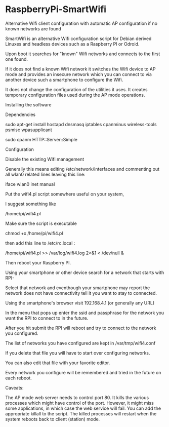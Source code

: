 # RaspberryPi-SmartWifi
Alternative Wifi client configuration with automatic AP configuration if no known networks are found

SmartWifi is an alternative Wifi configuration script for Debian derived Linuxes and headless devices such as a Raspberry PI or Odroid.

Upon boot it searches for "known" Wifi networks and connects to the first one found.

If it does not find a known Wifi network it switches the Wifi device to AP mode and provides an insecure network which you can connect to via another device such a smartphone to configure the Wifi.

It does not change the configuration of the utilities it uses.   It creates temporary configuration files used during the AP mode operations.

Installing the software

Dependencies

sudo apt-get install hostapd dnsmasq iptables cpanminus wireless-tools psmisc wpasupplicant

sudo cpanm HTTP::Server::Simple

Configuration

Disable the existing Wifi management

Generally this means editing /etc/network/interfaces and commenting out all wlan0 related lines leaving this line:

iface wlan0 inet manual

Put the wifi4.pl script somewhere useful on your system,

I suggest something like

/home/pi/wifi4.pl

Make sure the script is executable

chmod +x /home/pi/wifi4.pl

then add this line to /etc/rc.local :

/home/pi/wifi4.pl >> /var/log/wifi4.log 2>&1 < /dev/null &

Then reboot your Raspberry PI.

Using your smartphone or other device search for a network that starts with RPI-

Select that network and eventhough your smartphone may report the network does not have
connectivity tell it you want to stay to connected.

Using the smartphone's browser visit 192.168.4.1 (or generally any URL)

In the menu that pops up enter the ssid and passphrase for the network you want the RPI to connect to in the future.

After you hit submit the RPI will reboot and try to connect to the network you configured.

The list of networks you have configured are kept in /var/tmp/wifi4.conf

If you delete that file you will have to start over configuring networks.

You can also edit that file with your favorite editor.

Every network you configure will be remembered and tried in the future on each reboot.

Caveats:

The AP mode web server needs to control port 80.  It kills the various processes which might have control of the port.  However, it might miss some applications, in which case the web service will fail.  You can add the appropriate killall to the script.  The killed processes will restart when the system reboots back to client (station) mode.


